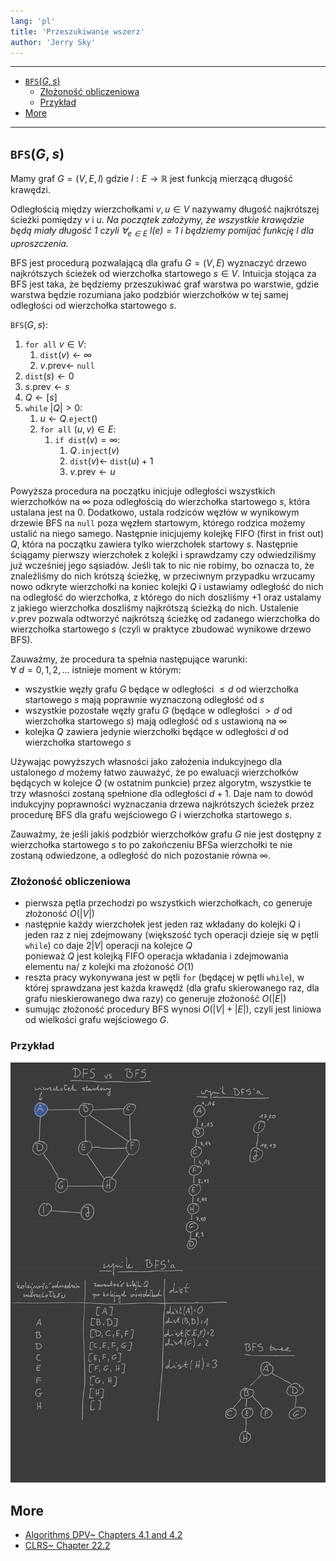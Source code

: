```yaml
---
lang: 'pl'
title: 'Przeszukiwanie wszerz'
author: 'Jerry Sky'
---
```


---

- [`BFS`$(G, s)$](#bfsg-s)
    - [Złożoność obliczeniowa](#złożoność-obliczeniowa)
    - [Przykład](#przykład)
- [More](#more)

---

## `BFS`$(G, s)$

Mamy graf $G = (V,E,l)$ gdzie $l: E \to \mathbb{R}$ jest funkcją mierzącą długość krawędzi.

Odległością między wierzchołkami $v,u \in V$ nazywamy długość najkrótszej ścieżki pomiędzy $v$ i $u$. *Na początek założymy, że wszystkie krawędzie będą miały długość $1$ czyli $\forall_{e \in E}~l(e) = 1$ i będziemy pomijać funkcję $l$ dla uproszczenia.*

BFS jest procedurą pozwalającą dla grafu $G = (V,E)$ wyznaczyć drzewo najkrótszych ścieżek od wierzchołka startowego $s\in V$. Intuicja stojąca za BFS jest taka, że będziemy przeszukiwać graf warstwa po warstwie, gdzie warstwa będzie rozumiana jako podzbiór wierzchołków w tej samej odległości od wierzchołka startowego $s$.

`BFS`$(G,s)$:
1. `for all` $v \in V$:
   1. `dist`$(v) \gets \infty$
   2. $v.\mathrm{prev} \gets$ `null`
2. `dist`$(s) \gets 0$
3. $s.\mathrm{prev} \gets s$
4. $Q \gets [s]$
5. `while` $|Q| > 0$:
   1. $u \gets Q$.`eject`$()$
   2. `for all` $(u,v) \in E$:
      1. `if dist`$(v) = \infty$:
         1. $Q$`.inject`$(v)$
         2. `dist`$(v) \gets$ `dist`$(u) + 1$
         3. $v.\mathrm{prev} \gets u$

Powyższa procedura na początku inicjuje odległości wszystkich wierzchołków na $\infty$ poza odległością do wierzchołka startowego $s$, która ustalana jest na $0$. Dodatkowo, ustala rodziców węzłów w wynikowym drzewie BFS na `null` poza węzłem startowym, którego rodzica możemy ustalić na niego samego. Następnie inicjujemy kolejkę FIFO (first in frist out) $Q$, która na początku zawiera tylko wierzchołek startowy $s$. Następnie ściągamy pierwszy wierzchołek z kolejki i sprawdzamy czy odwiedziliśmy już wcześniej jego sąsiadów. Jeśli tak to nic nie robimy, bo oznacza to, że znaleźliśmy do nich krótszą ścieżkę, w przeciwnym przypadku wrzucamy nowo odkryte wierzchołki na koniec kolejki $Q$ i ustawiamy odległość do nich na odległość do wierzchołka, z którego do nich doszliśmy $+1$ oraz ustalamy z jakiego wierzchołka doszliśmy najkrótszą ścieżką do nich. Ustalenie $v.\mathrm{prev}$ pozwala odtworzyć najkrótszą ścieżkę od zadanego wierzchołka do wierzchołka startowego $s$ (czyli w praktyce zbudować wynikowe drzewo BFS).

Zauważmy, że procedura ta spełnia następujące warunki:\
$\forall~d = 0,1,2,\dots$ istnieje moment w którym:
- wszystkie węzły grafu $G$ będące w odległości $\le d$ od wierzchołka startowego $s$ mają poprawnie wyznaczoną odległość od $s$
- wszystkie pozostałe węzły grafu $G$ (będące w odległości $> d$ od wierzchołka startowego $s$) mają odległość od $s$ ustawioną na $\infty$
- kolejka $Q$ zawiera jedynie wierzchołki będące w odległości $d$ od wierzchołka startowego $s$

Używając powyższych własności jako założenia indukcyjnego dla ustalonego $d$ możemy łatwo zauważyć, że po ewaluacji wierzchołków będących w kolejce $Q$ (w ostatnim punkcie) przez algorytm, wszystkie te trzy własności zostaną spełnione dla odległości $d+1$. Daje nam to dowód indukcyjny poprawności wyznaczania drzewa najkrótszych ścieżek przez procedurę BFS dla grafu wejściowego $G$ i wierzchołka startowego $s$.

Zauważmy, że jeśli jakiś podzbiór wierzchołków grafu $G$ nie jest dostępny z wierzchołka startowego $s$ to po zakończeniu BFSa wierzchołki te nie zostaną odwiedzone, a odległość do nich pozostanie równa $\infty$.

### Złożoność obliczeniowa
- pierwsza pętla przechodzi po wszystkich wierzchołkach, co generuje złożoność $O(|V|)$
- następnie każdy wierzchołek jest jeden raz wkładany do kolejki $Q$ i jeden raz z niej zdejmowany (większość tych operacji dzieje się w pętli `while`) co daje $2|V|$ operacji na kolejce $Q$\
ponieważ $Q$ jest kolejką FIFO operacja wkładania i zdejmowania elementu na/ z kolejki ma złożoność $O(1)$
- reszta pracy wykonywana jest w pętli `for` (będącej w pętli `while`), w której sprawdzana jest każda krawędź (dla grafu skierowanego raz, dla grafu nieskierowanego dwa razy) co generuje złożoność $O(|E|)$
- sumując złożoność procedury BFS wynosi $O(|V| + |E|)$, czyli jest liniowa od wielkości grafu wejściowego $G$.


### Przykład

![example](bfs-example.png)

## More

- [Algorithms DPV~ Chapters 4.1 and 4.2](http://algorithmics.lsi.upc.edu/docs/Dasgupta-Papadimitriou-Vazirani.pdf)
- [CLRS~ Chapter 22.2](https://web.ist.utl.pt/~fabio.ferreira/material/asa/clrs.pdf)
